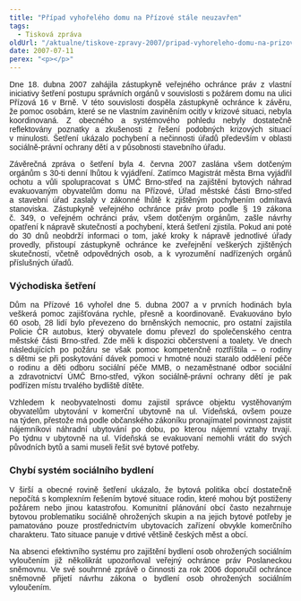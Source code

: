 ```yaml
---
title: "Případ vyhořelého domu na Přízové stále neuzavřen"
tags:
  - Tisková zpráva
oldUrl: "/aktualne/tiskove-zpravy-2007/pripad-vyhoreleho-domu-na-prizove-stale-neuzavren"
date: 2007-07-11
perex: "<p></p>"
---
```


<!-- imported from the old website -->

<p class="Normln" style="TEXT-ALIGN: justify; MARGIN-TOP: 6pt; FONT-FAMILY: Arial,sans-serif">Dne 18. dubna 2007 zahájila zástupkyně veřejného ochránce práv z vlastní iniciativy šetření postupu správních orgánů v souvislosti s požárem domu na ulici Přízová 16 v Brně. V této souvislosti dospěla zástupkyně ochránce k závěru, že pomoc osobám, které se ne vlastním zaviněním ocitly v krizové situaci, nebyla koordinovaná. Z obecného a systémového pohledu nebyly dostatečně reflektovány poznatky a zkušenosti z řešení podobných krizových situací v minulosti. Šetření ukázalo pochybení a nečinnosti úřadů především v oblasti sociálně-právní ochrany dětí a v působnosti stavebního úřadu.</p><p class="Normln" style="TEXT-ALIGN: justify; MARGIN-TOP: 6pt; FONT-FAMILY: Arial,sans-serif">Závěrečná zpráva o šetření byla 4. června 2007 zaslána všem dotčeným orgánům s 30-ti denní lhůtou k vyjádření. Zatímco Magistrát města Brna vyjádřil ochotu a vůli spolupracovat s ÚMČ Brno-střed na zajištění bytových náhrad evakuovaným obyvatelům domu na Přízové, Úřad městské části Brno-střed a stavební úřad zaslaly v zákonné lhůtě k zjištěným pochybením odmítavá stanoviska. Zástupkyně veřejného ochránce práv proto podle § 19 zákona č. 349, o veřejném ochránci práv, všem dotčeným orgánům, zašle návrhy opatření k nápravě skutečností a pochybení, která šetření zjistila. Pokud ani poté do 30 dnů neobdrží informaci o tom, jaké kroky k nápravě jednotlivé úřady provedly, přistoupí zástupkyně ochránce ke zveřejnění veškerých zjištěných skutečností, včetně odpovědných osob, a k vyrozumění nadřízených orgánů příslušných úřadů.</p><h3 class="Nadpis3">Východiska šetření</h3><p class="Normln" style="TEXT-ALIGN: justify; MARGIN-TOP: 6pt"><span style="FONT-FAMILY: Arial,sans-serif">Dům na Přízové 16 vyhořel dne 5. dubna </span><span style="FONT-FAMILY: Arial,sans-serif">2007 a</span><span style="FONT-FAMILY: Arial,sans-serif"> v prvních hodinách byla veškerá pomoc zajišťována rychle, přesně a koordinovaně. Evakuováno bylo 60 osob, 28 lidí bylo převezeno do brněnských nemocnic, pro ostatní zajistila Policie ČR autobus, který obyvatele domu převezl do společenského centra městské části Brno-střed. Zde měli k dispozici občerstvení a toalety. Ve dnech následujících po požáru se však pomoc kompetenčně roztříštila – o rodiny s dětmi se při poskytování dávek pomoci v hmotné nouzi staralo oddělení péče o rodinu a děti odboru sociální péče MMB, o nezaměstnané odbor sociální a zdravotnictví ÚMČ Brno-střed, výkon sociálně-právní ochrany dětí je pak podřízen místu trvalého bydliště dítěte. </span></p><p class="Normln" style="TEXT-ALIGN: justify; MARGIN-TOP: 6pt; FONT-FAMILY: Arial,sans-serif">Vzhledem k neobyvatelnosti domu zajistil správce objektu vystěhovaným obyvatelům ubytování v komerční ubytovně na ul. Vídeňská, ovšem pouze na týden, přestože má podle občanského zákoníku pronajímatel povinnost zajistit nájemníkovi náhradní ubytování po dobu, po kterou nájemní vztahy trvají. Po týdnu v ubytovně na ul. Vídeňská se evakuovaní nemohli vrátit do svých původních bytů a sami museli řešit své bytové potřeby.</p><h3 class="Nadpis3">Chybí systém sociálního bydlení</h3><p class="Normln" style="TEXT-ALIGN: justify; MARGIN-TOP: 6pt"><span style="FONT-FAMILY: Arial,sans-serif">V širší a obecné rovině šetření ukázalo, že bytová politika obcí dostatečně nepočítá s komplexním řešením bytové situace rodin, které mohou být postiženy požárem nebo jinou katastrofou. </span><span style="FONT-FAMILY: Arial,sans-serif">Komunitní</span><span style="FONT-FAMILY: Arial,sans-serif"> plánování obcí často nezahrnuje bytovou problematiku sociálně ohrožených skupin a na jejich bytové potřeby je pamatováno pouze prostřednictvím ubytovacích zařízení obvykle komerčního charakteru. Tato situace panuje v drtivé většině českých měst a obcí. </span></p><p class="Normln" style="TEXT-ALIGN: justify; MARGIN-TOP: 6pt; FONT-FAMILY: Arial,sans-serif">Na absenci efektivního systému pro zajištění bydlení osob ohrožených sociálním vyloučením již několikrát upozorňoval veřejný ochránce práv Poslaneckou sněmovnu. Ve své souhrnné zprávě o činnosti za rok 2006 doporučil ochránce sněmovně přijetí návrhu zákona o bydlení osob ohrožených sociálním vyloučením.</p>
